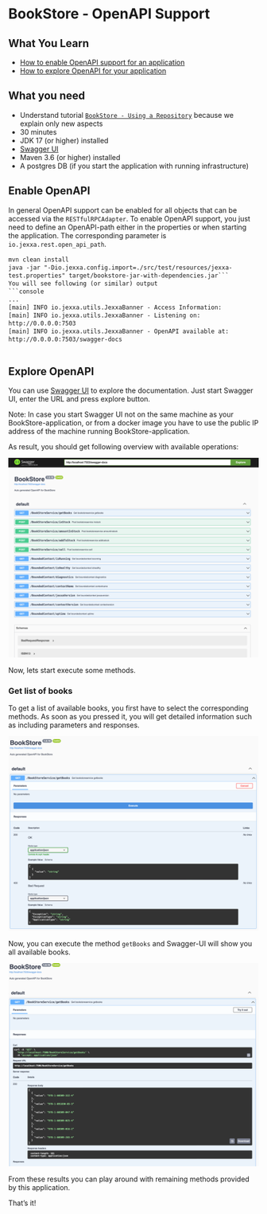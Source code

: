 # BookStore - OpenAPI Support 

## What You Learn

*   [How to enable OpenAPI support for an application](#Enable-OpenAPI) 
*   [How to explore OpenAPI for your application](#Explore-OpenAPI)        

## What you need

*   Understand tutorial [`BookStore - Using a Repository`](README.md) because we explain only new aspects 
*   30 minutes
*   JDK 17 (or higher) installed
*   [Swagger UI](https://swagger.io/tools/swagger-ui/)    
*   Maven 3.6 (or higher) installed
*   A postgres DB (if you start the application with running infrastructure)  

## Enable OpenAPI  

In general OpenAPI support can be enabled for all objects that can be accessed via the `RESTfulRPCAdapter`. 
To enable OpenAPI support, you just need to define an OpenAPI-path either in the properties or when starting the application. 
The corresponding parameter is `io.jexxa.rest.open_api_path`.

```console                                                          
mvn clean install
java -jar "-Dio.jexxa.config.import=./src/test/resources/jexxa-test.properties" target/bookstore-jar-with-dependencies.jar```
You will see following (or similar) output
```console
...
[main] INFO io.jexxa.utils.JexxaBanner - Access Information: 
[main] INFO io.jexxa.utils.JexxaBanner - Listening on: http://0.0.0.0:7503
[main] INFO io.jexxa.utils.JexxaBanner - OpenAPI available at: http://0.0.0.0:7503/swagger-docs


```          

## Explore OpenAPI

You can use [Swagger UI](https://swagger.io/tools/swagger-ui/) to explore the documentation. Just start Swagger UI, enter the URL and press explore button. 

Note: In case you start Swagger UI not on the same machine as your BookStore-application, or from a docker image you have to use the public IP address of the machine running BookStore-application. 

As result, you should get following overview with available operations: 

![OpenAPI-Docu](images/OpenAPI-Docu.png) 

Now, lets start execute some methods.
       
### Get list of books

To get a list of available books, you first have to select the corresponding methods. As soon as you pressed it, you will get detailed information such as including parameters and responses. 

![OpenAPI-getBooks](images/OpenAPI-getBooks.png) 

Now, you can execute the method `getBooks` and Swagger-UI will show you all available books. 

![OpenAPI-getBooksResult](images/OpenAPI-getBooksResult.png) 

From these results you can play around with remaining methods provided by this application. 

That’s it! 
